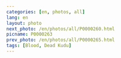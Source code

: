 ```yaml
---
categories: [en, photos, all]
lang: en
layout: photo
next_photo: /en/photos/all/P0000260.html
picname: P0000263
prev_photo: /en/photos/all/P0000265.html
tags: [Blood, Dead Kudu]
---
```

